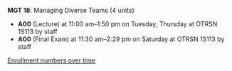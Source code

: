 **MGT 18**: Managing Diverse Teams (4 units)

- **A00** (Lecture) at 11:00 am–1:50 pm on Tuesday, Thursday at OTRSN 1S113 by staff
- **A00** (Final Exam) at 11:30 am–2:29 pm on Saturday at OTRSN 1S113 by staff

[Enrollment numbers over time](./MGT18.tsv)

